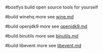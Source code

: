 #bostfys
build open source tools for yourself

#build winehq
    more see [wine.md](./wine.md)

#build openjdk9
    more see [openjdk9.md](./openjdk9.md)

#build binutils
    more see [binutils.md](./binutils.md)

#build libevent
    more see [libevent.md](./libevent.md)

